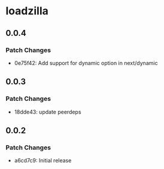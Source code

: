 # loadzilla

## 0.0.4

### Patch Changes

- 0e75f42: Add support for dynamic option in next/dynamic

## 0.0.3

### Patch Changes

- 18dde43: update peerdeps

## 0.0.2

### Patch Changes

- a6cd7c9: Initial release
